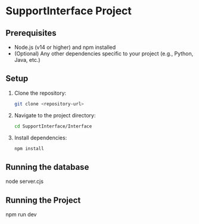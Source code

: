 # SupportInterface Project

## Prerequisites
- Node.js (v14 or higher) and npm installed
- (Optional) Any other dependencies specific to your project (e.g., Python, Java, etc.)

## Setup
1. Clone the repository:
   ```bash
   git clone <repository-url>
   ```
2. Navigate to the project directory:
   ```bash
   cd SupportInterface/Interface
   ```
3. Install dependencies:
   ```bash
   npm install
   ```

## Running the database

node server.cjs


## Running the Project

npm run dev
